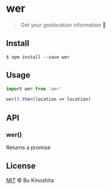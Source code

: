 # wer

> Get your geolocation information :round_pushpin:

## Install
```
$ npm install --save wer
```

## Usage
```js
import wer from 'wer'

wer().then(location => location)
```

## API
### wer()

Returns a promise

## License
[MIT](https://github.com/bukinoshita/wer/blob/master/LICENSE) &copy; Bu Kinoshita
